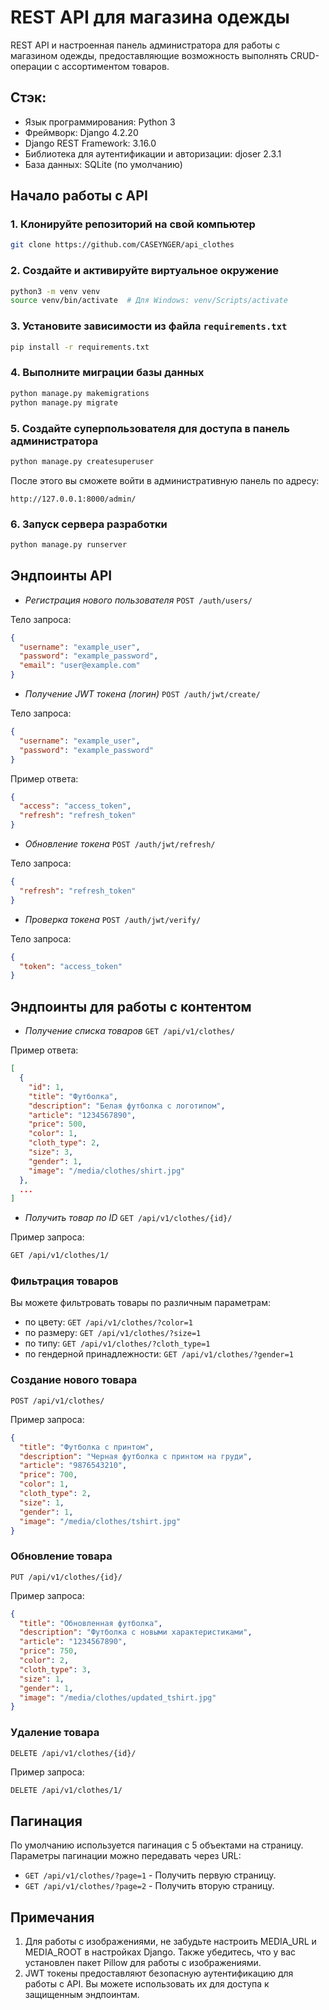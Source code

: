 # REST API для магазина одежды
REST API и настроенная панель администратора для работы с магазином одежды, предоставляющие возможность выполнять CRUD-операции с ассортиментом товаров.

## Стэк:
- Язык программирования: Python 3
- Фреймворк: Django 4.2.20
- Django REST Framework: 3.16.0
- Библиотека для аутентификации и авторизации: djoser 2.3.1
- База данных: SQLite (по умолчанию)

## Начало работы с API
### 1. Клонируйте репозиторий на свой компьютер
```bash
git clone https://github.com/CASEYNGER/api_clothes
```

### 2. Создайте и активируйте виртуальное окружение
```bash
python3 -m venv venv
source venv/bin/activate  # Для Windows: venv/Scripts/activate
```

### 3. Установите зависимости из файла `requirements.txt`
```bash
pip install -r requirements.txt
```

### 4. Выполните миграции базы данных
```bash
python manage.py makemigrations
python manage.py migrate
```

### 5. Создайте суперпользователя для доступа в панель администратора
```bash
python manage.py createsuperuser
```

После этого вы сможете войти в административную панель по адресу:
```arduino
http://127.0.0.1:8000/admin/
```

### 6. Запуск сервера разработки
```bash
python manage.py runserver
```

## Эндпоинты API
- *Регистрация нового пользователя*
`POST /auth/users/`

Тело запроса:
```json
{
  "username": "example_user",
  "password": "example_password",
  "email": "user@example.com"
}
```

- *Получение JWT токена (логин)*
`POST /auth/jwt/create/`

Тело запроса:
```json
{
  "username": "example_user",
  "password": "example_password"
}
```

Пример ответа:
```json
{
  "access": "access_token",
  "refresh": "refresh_token"
}
```

- *Обновление токена*
`POST /auth/jwt/refresh/`

Тело запроса:
```json
{
  "refresh": "refresh_token"
}
```

- *Проверка токена*
`POST /auth/jwt/verify/`

Тело запроса:
```json
{
  "token": "access_token"
}
```

## Эндпоинты для работы с контентом
- *Получение списка товаров*
`GET /api/v1/clothes/`

Пример ответа:
```json
[
  {
    "id": 1,
    "title": "Футболка",
    "description": "Белая футболка с логотипом",
    "article": "1234567890",
    "price": 500,
    "color": 1,
    "cloth_type": 2,
    "size": 3,
    "gender": 1,
    "image": "/media/clothes/shirt.jpg"
  },
  ...
]
```

- *Получить товар по ID*
`GET /api/v1/clothes/{id}/`

Пример запроса:
```bash
GET /api/v1/clothes/1/
```

### Фильтрация товаров
Вы можете фильтровать товары по различным параметрам:
- по цвету: `GET /api/v1/clothes/?color=1`
- по размеру: `GET /api/v1/clothes/?size=1`
- по типу: `GET /api/v1/clothes/?cloth_type=1`
- по гендерной принадлежности: `GET /api/v1/clothes/?gender=1`

### Создание нового товара
`POST /api/v1/clothes/`

Пример запроса:
```json
{
  "title": "Футболка с принтом",
  "description": "Черная футболка с принтом на груди",
  "article": "9876543210",
  "price": 700,
  "color": 1,
  "cloth_type": 2,
  "size": 1,
  "gender": 1,
  "image": "/media/clothes/tshirt.jpg"
}
```

### Обновление товара
`PUT /api/v1/clothes/{id}/`

Пример запроса:
```json
{
  "title": "Обновленная футболка",
  "description": "Футболка с новыми характеристиками",
  "article": "1234567890",
  "price": 750,
  "color": 2,
  "cloth_type": 3,
  "size": 1,
  "gender": 1,
  "image": "/media/clothes/updated_tshirt.jpg"
}
```

### Удаление товара
`DELETE /api/v1/clothes/{id}/`

Пример запроса:
```bash
DELETE /api/v1/clothes/1/
```

## Пагинация
По умолчанию используется пагинация с 5 объектами на страницу. Параметры пагинации можно передавать через URL:

- `GET /api/v1/clothes/?page=1` - Получить первую страницу.
- `GET /api/v1/clothes/?page=2` - Получить вторую страницу.

## Примечания
1. Для работы с изображениями, не забудьте настроить MEDIA_URL и MEDIA_ROOT в настройках Django. Также убедитесь, что у вас установлен пакет Pillow для работы с изображениями.
2. JWT токены предоставляют безопасную аутентификацию для работы с API. Вы можете использовать их для доступа к защищенным эндпоинтам.